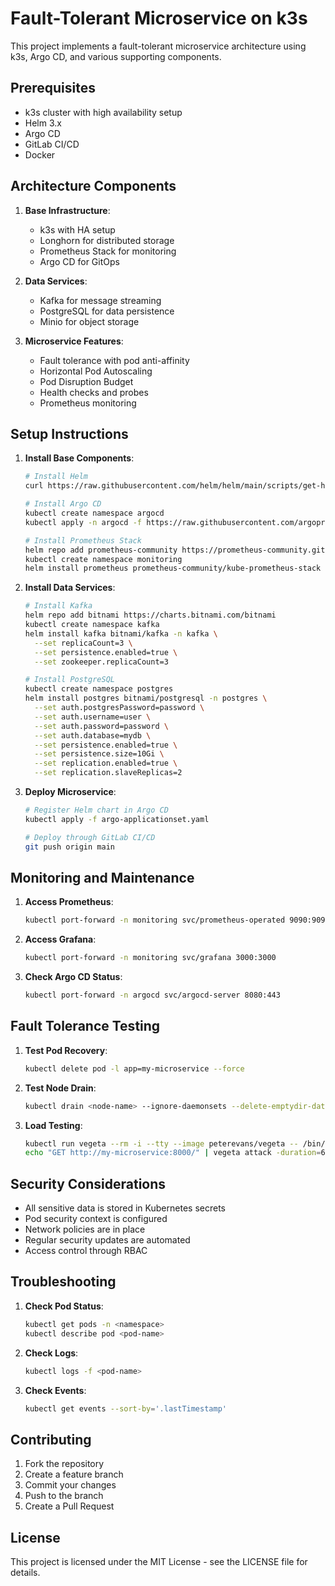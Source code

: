 # Fault-Tolerant Microservice on k3s

This project implements a fault-tolerant microservice architecture using k3s, Argo CD, and various supporting components.

## Prerequisites

- k3s cluster with high availability setup
- Helm 3.x
- Argo CD
- GitLab CI/CD
- Docker

## Architecture Components

1. **Base Infrastructure**:
   - k3s with HA setup
   - Longhorn for distributed storage
   - Prometheus Stack for monitoring
   - Argo CD for GitOps

2. **Data Services**:
   - Kafka for message streaming
   - PostgreSQL for data persistence
   - Minio for object storage

3. **Microservice Features**:
   - Fault tolerance with pod anti-affinity
   - Horizontal Pod Autoscaling
   - Pod Disruption Budget
   - Health checks and probes
   - Prometheus monitoring

## Setup Instructions

1. **Install Base Components**:
   ```bash
   # Install Helm
   curl https://raw.githubusercontent.com/helm/helm/main/scripts/get-helm-3 | bash
   
   # Install Argo CD
   kubectl create namespace argocd
   kubectl apply -n argocd -f https://raw.githubusercontent.com/argoproj/argo-cd/stable/manifests/install.yaml
   
   # Install Prometheus Stack
   helm repo add prometheus-community https://prometheus-community.github.io/helm-charts
   kubectl create namespace monitoring
   helm install prometheus prometheus-community/kube-prometheus-stack -n monitoring
   ```

2. **Install Data Services**:
   ```bash
   # Install Kafka
   helm repo add bitnami https://charts.bitnami.com/bitnami
   kubectl create namespace kafka
   helm install kafka bitnami/kafka -n kafka \
     --set replicaCount=3 \
     --set persistence.enabled=true \
     --set zookeeper.replicaCount=3
   
   # Install PostgreSQL
   kubectl create namespace postgres
   helm install postgres bitnami/postgresql -n postgres \
     --set auth.postgresPassword=password \
     --set auth.username=user \
     --set auth.password=password \
     --set auth.database=mydb \
     --set persistence.enabled=true \
     --set persistence.size=10Gi \
     --set replication.enabled=true \
     --set replication.slaveReplicas=2
   ```

3. **Deploy Microservice**:
   ```bash
   # Register Helm chart in Argo CD
   kubectl apply -f argo-applicationset.yaml
   
   # Deploy through GitLab CI/CD
   git push origin main
   ```

## Monitoring and Maintenance

1. **Access Prometheus**:
   ```bash
   kubectl port-forward -n monitoring svc/prometheus-operated 9090:9090
   ```

2. **Access Grafana**:
   ```bash
   kubectl port-forward -n monitoring svc/grafana 3000:3000
   ```

3. **Check Argo CD Status**:
   ```bash
   kubectl port-forward -n argocd svc/argocd-server 8080:443
   ```

## Fault Tolerance Testing

1. **Test Pod Recovery**:
   ```bash
   kubectl delete pod -l app=my-microservice --force
   ```

2. **Test Node Drain**:
   ```bash
   kubectl drain <node-name> --ignore-daemonsets --delete-emptydir-data
   ```

3. **Load Testing**:
   ```bash
   kubectl run vegeta --rm -i --tty --image peterevans/vegeta -- /bin/sh
   echo "GET http://my-microservice:8000/" | vegeta attack -duration=60s | vegeta report
   ```

## Security Considerations

- All sensitive data is stored in Kubernetes secrets
- Pod security context is configured
- Network policies are in place
- Regular security updates are automated
- Access control through RBAC

## Troubleshooting

1. **Check Pod Status**:
   ```bash
   kubectl get pods -n <namespace>
   kubectl describe pod <pod-name>
   ```

2. **Check Logs**:
   ```bash
   kubectl logs -f <pod-name>
   ```

3. **Check Events**:
   ```bash
   kubectl get events --sort-by='.lastTimestamp'
   ```

## Contributing

1. Fork the repository
2. Create a feature branch
3. Commit your changes
4. Push to the branch
5. Create a Pull Request

## License

This project is licensed under the MIT License - see the LICENSE file for details. 